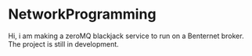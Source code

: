 # NetworkProgramming

Hi, i am making a zeroMQ blackjack service to run on a Benternet broker.
The project is still in development.
